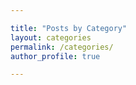 ```yaml
---

title: "Posts by Category"
layout: categories
permalink: /categories/
author_profile: true

---
```


